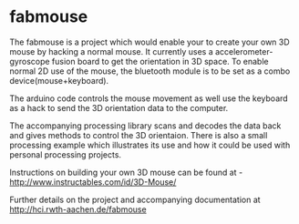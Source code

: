 fabmouse
========
The fabmouse is a project which would enable your to create your own 3D mouse by hacking a normal mouse.
It currently uses a accelerometer-gyroscope fusion board to get the orientation in 3D space.
To enable normal 2D use of the mouse, the bluetooth module is to be set as a combo device(mouse+keyboard).

The arduino code controls the mouse movement as well use the keyboard as a hack to send the 3D orientation data to the computer. 

The accompanying processing library scans and decodes the data back and gives methods to control the 3D orientaion.
There is also a small processing example which illustrates its use and how it could be used with personal processing projects.

Instructions on building your own 3D mouse can be found at -
http://www.instructables.com/id/3D-Mouse/

Further details on the project and accompanying documentation at http://hci.rwth-aachen.de/fabmouse
